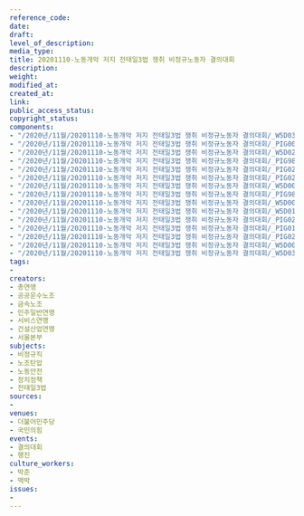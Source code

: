 ```yaml
---
reference_code: 
date: 
draft: 
level_of_description: 
media_type: 
title: 20201110-노동개악 저지 전태일3법 쟁취 비정규노동자 결의대회
description: 
weight: 
modified_at: 
created_at: 
link: 
public_access_status: 
copyright_status: 
components:
- "/2020년/11월/20201110-노동개악 저지 전태일3법 쟁취 비정규노동자 결의대회/_W5D0311.JPG"
- "/2020년/11월/20201110-노동개악 저지 전태일3법 쟁취 비정규노동자 결의대회/_PIG0075.JPG"
- "/2020년/11월/20201110-노동개악 저지 전태일3법 쟁취 비정규노동자 결의대회/_W5D0221.JPG"
- "/2020년/11월/20201110-노동개악 저지 전태일3법 쟁취 비정규노동자 결의대회/_PIG9820.JPG"
- "/2020년/11월/20201110-노동개악 저지 전태일3법 쟁취 비정규노동자 결의대회/_PIG0209.JPG"
- "/2020년/11월/20201110-노동개악 저지 전태일3법 쟁취 비정규노동자 결의대회/_PIG0286.jpg"
- "/2020년/11월/20201110-노동개악 저지 전태일3법 쟁취 비정규노동자 결의대회/_W5D0075.jpg"
- "/2020년/11월/20201110-노동개악 저지 전태일3법 쟁취 비정규노동자 결의대회/_PIG9880.JPG"
- "/2020년/11월/20201110-노동개악 저지 전태일3법 쟁취 비정규노동자 결의대회/_W5D0070.jpg"
- "/2020년/11월/20201110-노동개악 저지 전태일3법 쟁취 비정규노동자 결의대회/_W5D0102.JPG"
- "/2020년/11월/20201110-노동개악 저지 전태일3법 쟁취 비정규노동자 결의대회/_PIG0273.JPG"
- "/2020년/11월/20201110-노동개악 저지 전태일3법 쟁취 비정규노동자 결의대회/_PIG0114.jpg"
- "/2020년/11월/20201110-노동개악 저지 전태일3법 쟁취 비정규노동자 결의대회/_PIG0241.JPG"
- "/2020년/11월/20201110-노동개악 저지 전태일3법 쟁취 비정규노동자 결의대회/_W5D0040.jpg"
- "/2020년/11월/20201110-노동개악 저지 전태일3법 쟁취 비정규노동자 결의대회/_W5D0323.JPG"
tags:
- 
creators:
- 총연맹
- 공공운수노조
- 금속노조
- 민주일반연맹
- 서비스연맹
- 건설산업연맹
- 서울본부
subjects:
- 비정규직
- 노조탄압
- 노동안전
- 정치정책
- 전태일3법
sources:
- 
venues:
- 더불어민주당
- 국민의힘
events:
- 결의대회
- 행진
culture_workers:
- 박준
- 맥박
issues:
- 
---
```


